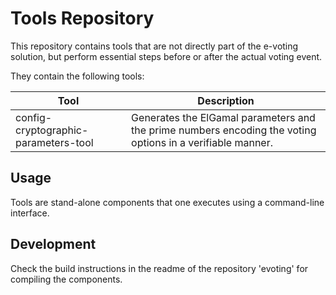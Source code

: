 # Tools Repository

This repository contains tools that are not directly part of the e-voting solution, but perform essential steps before or after the actual voting
event.

They contain the following tools:

| Tool                                 | Description                                                                                                |
|--------------------------------------|------------------------------------------------------------------------------------------------------------|
| config-cryptographic-parameters-tool | Generates the ElGamal parameters and the prime numbers encoding the voting options in a verifiable manner. |

## Usage

Tools are stand-alone components that one executes using a command-line interface.

## Development

Check the build instructions in the readme of the repository 'evoting' for compiling the components.
